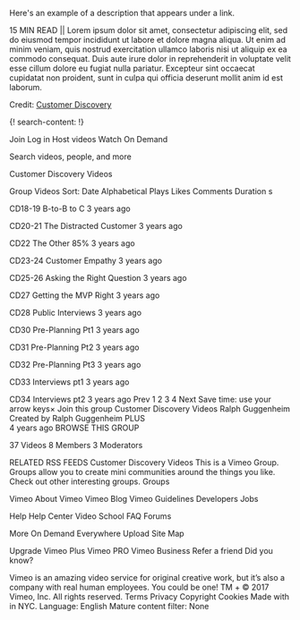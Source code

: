 Here's an example of a description that appears under a link.

15 MIN READ || Lorem ipsum dolor sit amet, consectetur adipiscing elit, sed do eiusmod tempor incididunt ut labore et dolore magna aliqua. Ut enim ad minim veniam, quis nostrud exercitation ullamco laboris nisi ut aliquip ex ea commodo consequat. Duis aute irure dolor in reprehenderit in voluptate velit esse cillum dolore eu fugiat nulla pariatur. Excepteur sint occaecat cupidatat non proident, sunt in culpa qui officia deserunt mollit anim id est laborum.

Credit: [Customer Discovery](https://vimeo.com/groups/204136/sort:alphabetical/format:thumbnail)

{! search-content: !}

Join
Log in
Host videos 
Watch 
On Demand 

Search videos, people, and more

 Customer Discovery Videos

Group Videos
Sort: Date Alphabetical Plays Likes Comments Duration
s

CD18-19 B-to-B to C
3 years ago

CD20-21 The Distracted Customer
3 years ago

CD22 The Other 85%
3 years ago

CD23-24 Customer Empathy
3 years ago

CD25-26 Asking the Right Question
3 years ago

CD27 Getting the MVP Right
3 years ago

CD28 Public Interviews
3 years ago

CD30 Pre-Planning Pt1
3 years ago

CD31 Pre-Planning Pt2
3 years ago

CD32 Pre-Planning Pt3
3 years ago

CD33 Interviews pt1
3 years ago

CD34 Interviews pt2
3 years ago
Prev
1
2
3
4
Next
Save time: use your arrow keys×
 Join this group
Customer Discovery Videos
Ralph Guggenheim Created by Ralph Guggenheim PLUS  
4 years ago
BROWSE THIS GROUP

37 Videos
8 Members
3 Moderators
 
RELATED RSS FEEDS
 Customer Discovery Videos
This is a Vimeo Group. Groups allow you to create mini communities around the things you like. Check out other interesting groups. Groups

Vimeo
About Vimeo
Vimeo Blog
Vimeo Guidelines
Developers
Jobs

Help
Help Center
Video School
FAQ
Forums

More
On Demand
Everywhere
Upload
Site Map

Upgrade
Vimeo Plus
Vimeo PRO
Vimeo Business
Refer a friend
Did you know?

Vimeo is an amazing video service for original creative work, but it’s also a company with real human employees. You could be one!
TM + © 2017 Vimeo, Inc. All rights reserved.
Terms   Privacy   Copyright   Cookies
Made with  in NYC.
Language: English Mature content filter: None
